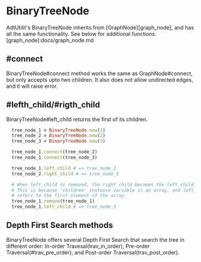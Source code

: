# BinaryTreeNode
AdtUtilit's BinaryTreeNode inherits from [GraphNode][graph_node], and has all the same functionality. See below for additional functions.
[graph_node]:docs/graph_node.md

## #connect
BinaryTreeNode#connect method works the same as GraphNode#connect, but only accepts upto two children. It also does not allow undirected edges, and it will raise error.

## #lefth_child/#rigth_child
BinaryTreeNode#left_child returns the first of its children.
```ruby
  tree_node_1 = BinaryTreeNode.new(1)
  tree_node_2 = BinaryTreeNode.new(2)
  tree_node_3 = BinaryTreeNode.new(3)

  tree_node_1.connect(tree_node_2)
  tree_node_1.connect(tree_node_3)

  tree_node_1.left_child # => tree_node_2
  tree_node_2.right_child # => tree_node_3

  # When left_child is removed, the right_child becomes the left_child.
  # This is because 'children' instance variable is an array, and left_child
  # refers to the first element of the array.
  tree_node_1.remove(tree_node_1)
  tree_node_1.left_child # => tree_node_3
```

## Depth First Search methods
BinaryTreeNode offers several Depth First Search that search the tree in different order: In-order Travesal(trav_in_order), Pre-order Traversal(#trav_pre_order), and Post-order Traversal(trav_post_order).

